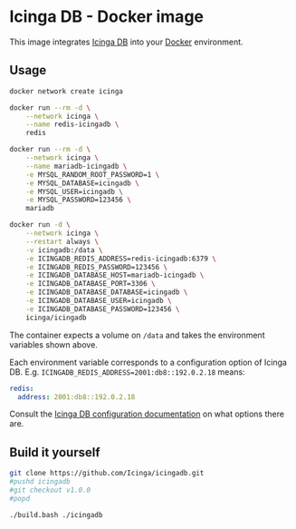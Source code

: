 <!-- Icinga DB Docker image | (c) 2020 Icinga GmbH | GPLv2+ -->

# Icinga DB - Docker image

This image integrates [Icinga DB] into your [Docker] environment.

## Usage

```bash
docker network create icinga

docker run --rm -d \
	--network icinga \
	--name redis-icingadb \
	redis

docker run --rm -d \
	--network icinga \
	--name mariadb-icingadb \
	-e MYSQL_RANDOM_ROOT_PASSWORD=1 \
	-e MYSQL_DATABASE=icingadb \
	-e MYSQL_USER=icingadb \
	-e MYSQL_PASSWORD=123456 \
	mariadb

docker run -d \
	--network icinga \
	--restart always \
	-v icingadb:/data \
	-e ICINGADB_REDIS_ADDRESS=redis-icingadb:6379 \
	-e ICINGADB_REDIS_PASSWORD=123456 \
	-e ICINGADB_DATABASE_HOST=mariadb-icingadb \
	-e ICINGADB_DATABASE_PORT=3306 \
	-e ICINGADB_DATABASE_DATABASE=icingadb \
	-e ICINGADB_DATABASE_USER=icingadb \
	-e ICINGADB_DATABASE_PASSWORD=123456 \
	icinga/icingadb
```

The container expects a volume on `/data` and
takes the environment variables shown above.

Each environment variable corresponds to a configuration option of Icinga DB.
E.g. `ICINGADB_REDIS_ADDRESS=2001:db8::192.0.2.18` means:

```yaml
redis:
  address: 2001:db8::192.0.2.18
```

Consult the [Icinga DB configuration documentation] on what options there are.

## Build it yourself

```bash
git clone https://github.com/Icinga/icingadb.git
#pushd icingadb
#git checkout v1.0.0
#popd

./build.bash ./icingadb
```

[Icinga DB]: https://github.com/Icinga/icingadb
[Docker]: https://www.docker.com
[Icinga DB configuration documentation]: https://icinga.com/docs/icingadb/latest/doc/03-Configuration/
